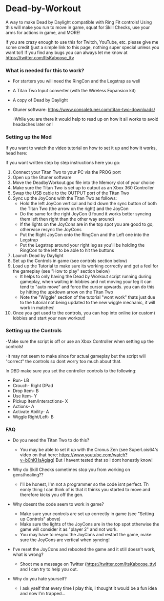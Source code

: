 # Dead-by-Workout
A way to make Dead by Daylight compatible with Ring Fit controls! Using this will make you run to move in game, squat for Skill Checks, use your arms for actions in game, and MORE! 

If you are crazy enough to use this for Twitch, YouTube, etc. please give me some credit (just a simple link to this page, nothing super special unless you want to!)
If you find any bugs you can always let me know at https://twitter.com/ItsKaboose_ttv



### What is needed for this to work?

* For starters you will need the RingCon and the Legstrap as well
* A Titan Two Input converter (with the Wireless Expansion kit)
* A copy of Dead by Daylight
* Gtuner software: https://www.consoletuner.com/titan-two-downloads/

   -While you are there it would help to read up on how it all works to avoid headaches later on!




### Setting up the Mod

If you want to watch the video tutorial on how to set it up and how it works, head here: 

If you want written step by step instructions here you go:

1. Connect your Titan Two to your PC via the PROG port
2. Open up the Gtuner software
3. Move the DeadbyWorkout.gpc file into the Memory slot of your choice
4. Make sure the Titan Two is set up to output as an Xbox 360 Controller
5. Swap the USB cable to the OUTPUT port of the Titan Two
6. Sync up the JoyCons with the Titan Two as follows:
    - Hold the left JoyCon vertical and hold down the sync button of both the Titan Two (the arrow on the right) and the JoyCon
    - Do the same for the right JoyCon (I found it works better syncing them left then right than the other way around)
    - If the lights on the JoyCons are in the top spot you are good to go, otherwise resync the JoyCons
    - Put the Right JoyCon onto the RingCon and the Left one into the Legstrap 
    - Put the Legstrap around your right leg as you'll be holding the RingCon to the left to be able to hit the buttons
7. Launch Dead by Daylight
8. Set up the Controls in game (see controls section below)
9. Load up the Tutorial to make sure its working correctly and get a feel for the gameplay (see "How to play" section below)
    - It helps to only having the Dead by Workout script running during gameplay, when waiting in lobbies and not moving your leg it can tend to "auto move" and force the cursor upwards. you can do this by hitting the up/down arrow on the Titan Two
    - Note the "Wiggle" section of the tutorial "wont work" thats just due to the tutorial not being updated to the new wiggle mechanic, it will work in matches!
10. Once you get used to the controls, you can hop into online (or custom) lobbies and start your new workout!


### Setting up the Controls 

   -Make sure the script is off or use an Xbox Controller when setting up the controls! 
   
   -It may not seem to make since for actual gameplay but the script will "correct" the controls so dont worry too much about that.



In DBD make sure you set the controller controls to the following:
* Run- LB
* Crouch- Right DPad
* Drop Item- B
* Use Item- Y
* Pickup Item/Interactions- X
* Actions- A
* Activate Ability- A
* Wiggle Right/Left- B

  

### FAQ

* Do you need the Titan Two to do this?
  - You may be able to set it up with the Cronus Zen (see SuperLois64's video on that here: https://www.youtube.com/watch?v=b0hKHsAgjag) But I havent tested that so I dont honestly know!

* Why do Skill Checks sometimes stop you from working on gens/healing??
  - I'll be honest, I'm not a programmer so the code isnt perfect. Th eonly thing I can think of is that it thinks you started to move and therefore kicks you off the gen.
  
* Why doesnt the code seem to work in game?
    - Make sure your controls are set up correctly in game (see "Setting up Controls" above)
    - Make sure the lights of the JoyCons are in the top spot otherwise the game will consider it as "player 2" and not work. 
    - You may have to resync the JoyCons and restart the game, make sure the JoyCons are vertical when syncing!
   
* I've reset the JoyCons and rebooted the game and it still doesn't work, what is wrong?
    - Shoot me a message on Twitter (https://twitter.com/ItsKaboose_ttv) and I can try to help you out.
    
* Why do you hate yourself?
    - I ask yself that every time I play this, I thought it would be a fun idea and now I'm trapped...
